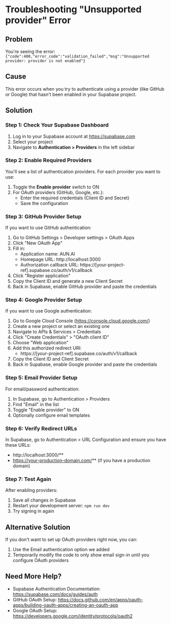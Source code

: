 # Troubleshooting "Unsupported provider" Error

## Problem
You're seeing the error: `{"code":400,"error_code":"validation_failed","msg":"Unsupported provider: provider is not enabled"}`

## Cause
This error occurs when you try to authenticate using a provider (like GitHub or Google) that hasn't been enabled in your Supabase project.

## Solution

### Step 1: Check Your Supabase Dashboard
1. Log in to your Supabase account at https://supabase.com
2. Select your project
3. Navigate to **Authentication > Providers** in the left sidebar

### Step 2: Enable Required Providers
You'll see a list of authentication providers. For each provider you want to use:

1. Toggle the **Enable provider** switch to ON
2. For OAuth providers (GitHub, Google, etc.):
   - Enter the required credentials (Client ID and Secret)
   - Save the configuration

### Step 3: GitHub Provider Setup
If you want to use GitHub authentication:

1. Go to GitHub Settings > Developer settings > OAuth Apps
2. Click "New OAuth App"
3. Fill in:
   - Application name: AUN.AI
   - Homepage URL: http://localhost:3000
   - Authorization callback URL: https://[your-project-ref].supabase.co/auth/v1/callback
4. Click "Register application"
5. Copy the Client ID and generate a new Client Secret
6. Back in Supabase, enable GitHub provider and paste the credentials

### Step 4: Google Provider Setup
If you want to use Google authentication:

1. Go to Google Cloud Console (https://console.cloud.google.com/)
2. Create a new project or select an existing one
3. Navigate to APIs & Services > Credentials
4. Click "Create Credentials" > "OAuth client ID"
5. Choose "Web application"
6. Add this authorized redirect URI:
   - https://[your-project-ref].supabase.co/auth/v1/callback
7. Copy the Client ID and Client Secret
8. Back in Supabase, enable Google provider and paste the credentials

### Step 5: Email Provider Setup
For email/password authentication:

1. In Supabase, go to Authentication > Providers
2. Find "Email" in the list
3. Toggle "Enable provider" to ON
4. Optionally configure email templates

### Step 6: Verify Redirect URLs
In Supabase, go to Authentication > URL Configuration and ensure you have these URLs:
- http://localhost:3000/**
- https://your-production-domain.com/** (if you have a production domain)

### Step 7: Test Again
After enabling providers:
1. Save all changes in Supabase
2. Restart your development server: `npm run dev`
3. Try signing in again

## Alternative Solution
If you don't want to set up OAuth providers right now, you can:

1. Use the Email authentication option we added
2. Temporarily modify the code to only show email sign-in until you configure OAuth providers

## Need More Help?
- Supabase Authentication Documentation: https://supabase.com/docs/guides/auth
- GitHub OAuth Setup: https://docs.github.com/en/apps/oauth-apps/building-oauth-apps/creating-an-oauth-app
- Google OAuth Setup: https://developers.google.com/identity/protocols/oauth2